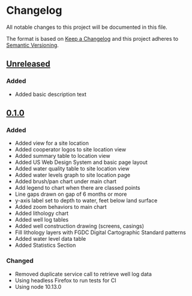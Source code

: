 # Changelog
All notable changes to this project will be documented in this file.

The format is based on [Keep a Changelog](http://keepachangelog.com/en/1.0.0/)
and this project adheres to [Semantic Versioning](http://semver.org/spec/v2.0.0.html).

## [Unreleased]
### Added
- Added basic description text

## [0.1.0]
### Added
- Added view for a site location
- Added cooperator logos to site location view
- Added summary table to location view
- Added US Web Design System and basic page layout
- Added water quality table to site location view
- Added water levels graph to site location page
- Added brush/pan chart under main chart
- Add legend to chart when there are classed points
- Line gaps drawn on gap of 6 months or more
- y-axis label set to depth to water, feet below land surface
- Added zoom behaviors to main chart
- Added lithology chart
- Added well log tables
- Added well construction drawing (screens, casings)
- Fill lithology layers with FGDC Digital Cartographic Standard patterns
- Added water level data table
- Added Statistics Section

### Changed
- Removed duplicate service call to retrieve well log data
- Using headless Firefox to run tests for CI
- Using node 10.13.0

[Unreleased]: https://github.com/ACWI-SOGW/ngwmn-ui-0.1.0...master
[0.1.0]: https://github.com/ACWI-SOGW/ngwmn-ui/tree/ngwmn-ui-0.1.0